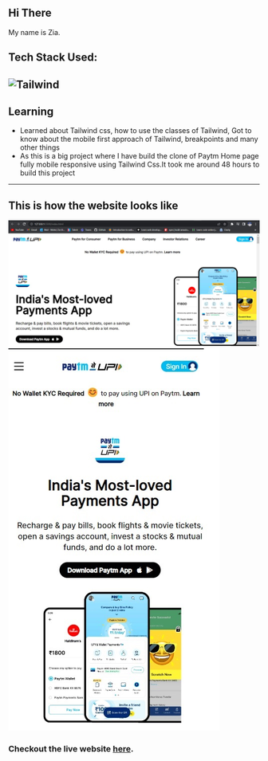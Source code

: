 ## Hi There 
My name is Zia.

## Tech Stack Used:

![Tailwind](https://img.shields.io/badge/Tailwind-Css-blue)
---

## Learning

-   Learned about Tailwind css, how to use the classes of Tailwind, Got to know about the mobile first approach of Tailwind, breakpoints and many other things
- As this is a big project where I have build the clone of Paytm Home page fully mobile responsive using Tailwind Css.It took me around 48     hours to build this project
---

## This is how the website looks like

![Desktop](Desktop%20Snapshot.jpg)
![Mobile](Mobile%20Snapshot.jpg)

### Checkout the live website [here](https://paytm-clone-zia.netlify.app/).

